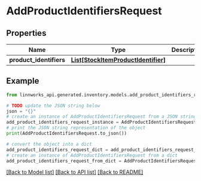 # AddProductIdentifiersRequest


## Properties

Name | Type | Description | Notes
------------ | ------------- | ------------- | -------------
**product_identifiers** | [**List[StockItemProductIdentifier]**](StockItemProductIdentifier.md) |  | [optional] 

## Example

```python
from linnworks_api.generated.inventory.models.add_product_identifiers_request import AddProductIdentifiersRequest

# TODO update the JSON string below
json = "{}"
# create an instance of AddProductIdentifiersRequest from a JSON string
add_product_identifiers_request_instance = AddProductIdentifiersRequest.from_json(json)
# print the JSON string representation of the object
print(AddProductIdentifiersRequest.to_json())

# convert the object into a dict
add_product_identifiers_request_dict = add_product_identifiers_request_instance.to_dict()
# create an instance of AddProductIdentifiersRequest from a dict
add_product_identifiers_request_from_dict = AddProductIdentifiersRequest.from_dict(add_product_identifiers_request_dict)
```
[[Back to Model list]](../README.md#documentation-for-models) [[Back to API list]](../README.md#documentation-for-api-endpoints) [[Back to README]](../README.md)


